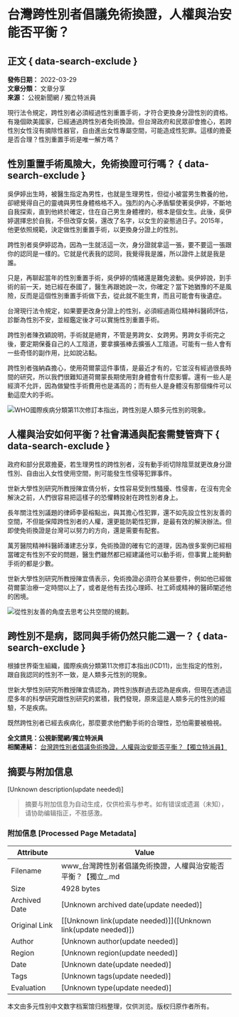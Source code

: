 # 台灣跨性別者倡議免術換證，人權與治安能否平衡？

## 正文 { data-search-exclude }


**發佈日期：** 2022-03-29  
**文章分類：** 文章分享  
**來源：** 公視新聞網 / 獨立特派員  

現行法令規定，跨性別者必須經過性別重置手術，才符合更換身分證性別的資格。有幾個歐美國家，已經通過跨性別者免術換證。但台灣政府和民眾卻會擔心，若跨性別女性沒有摘除性器官，自由進出女性專屬空間，可能造成性犯罪。這樣的擔憂是否合理？性別重置手術是唯一解方嗎？

## 性別重置手術風險大，免術換證可行嗎？ { data-search-exclude }

吳伊婷出生時，被醫生指定為男性，也就是生理男性，但從小被當男生教養的他，卻總覺得自己的靈魂與男性身體格格不入。強烈的內心矛盾驅使著吳伊婷，不斷地自我探索，直到他終於確定，住在自己男生身體裡的，根本是個女生。此後，吳伊婷選擇忠於自我，不但改穿女裝，還改了名字，以女生的姿態過日子。2015年，他更依照規範，決定做性別重置手術，以更換身分證上的性別。

跨性別者吳伊婷認為，因為一生就活這一次，身分證就拿這一張，要不要這一張跟你的認同是一樣的。它就是代表我的認同，我覺得我是誰，所以證件上就是我是誰。

只是，再聊起當年的性別重置手術，吳伊婷的情緒還是難免波動。吳伊婷說，到手術的前一天，她已經在泰國了，醫生再跟她說一次，你確定？當下她猶豫的不是風險，反而是這個性別重置手術做下去，從此就不能生育，而且可能會有後遺症。

台灣現行法令規定，如果要更改身分證上的性別，必須經過兩位精神科醫師評估，診斷為性別不安，並經鑑定後才可以實施性別重置手術。

跨性別者陳孜穎說明，手術就是絕育，不管是男跨女、女跨男。男跨女手術完之後，要定期保養自己的人工陰道，要拿擴張棒去擴張人工陰道。可能有一些人會有一些奇怪的副作用，比如說沾黏。

跨性別者強納森擔心，使用荷爾蒙這件事情，是最近才有的，它並沒有經過很長時間的研究，所以我們很難知道荷爾蒙長期使用對身體會有什麼影響。還有一些人是經濟不允許，因為做變性手術費用也是滿高的；而有些人是身體沒有那個條件可以動這麼大的手術。

![WHO國際疾病分類第11次修訂本指出，跨性別是人類多元性別的現象。](https://news-data.pts.org.tw/media/56676/photo.jpg)

## 人權與治安如何平衡？社會溝通與配套需雙管齊下 { data-search-exclude }

政府和部分民眾擔憂，若生理男性的跨性別者，沒有動手術切除陰莖就更改身分證性別、自由出入女性使用空間，則可能發生性侵等犯罪事件。

世新大學性別研究所教授陳宜倩分析，女性容易受到性騷擾、性侵害，在沒有完全解決之前，人們很容易把這樣子的恐懼轉投射在跨性別者身上。

長年關注性別議題的律師李晏榕點出，與其擔心性犯罪，還不如先設立性別友善的空間，不但能保障跨性別者的人權，還更能防範性犯罪，是最有效的解決辦法。但即使免術換證是台灣可以努力的方向，還是需要有配套。

萬芳醫院精神科醫師潘建志分享，免術換證的確有它的道理，因為很多案例已經相當確定有性別不安的問題，醫生們雖然都已經建議他可以動手術，但事實上能夠動手術的都是少數。

世新大學性別研究所教授陳宜倩表示，免術換證必須符合某些要件，例如他已經做荷爾蒙治療一定時間以上了，或者是他有去找心理師、社工師或精神的醫師闡述他的困境。

![從性別友善的角度去思考公共空間的規劃。](https://news-data.pts.org.tw/media/56677/photo.jpg)

## 跨性別不是病，認同與手術仍然只能二選一？ { data-search-exclude }

根據世界衛生組織，國際疾病分類第11次修訂本指出(ICD11)，出生指定的性別，跟自我認同的性別不一致，是人類多元性別的現象。

世新大學性別研究所教授陳宜倩認為，跨性別族群過去認為是疾病，但現在透過這麼多年的科學研究跟性別研究的累積，我們發現，原來這是人類多元的性別的經驗，不是疾病。

既然跨性別者已經去疾病化，那麼要求他們動手術的合理性，恐怕需要被檢視。

**全文請見：公視新聞網/獨立特派員**  
**相關連結：** [台灣跨性別者倡議免術換證，人權與治安能否平衡？【獨立特派員】](https://news.pts.org.tw/article/573676 "台灣跨性別者倡議免術換證，人權與治安能否平衡？【獨立特派員】")
<!-- tcd_original_link https://www.womengroups.org.tw/OnePage.aspx?tid=1&id=589 -->


## 摘要与附加信息

<!-- tcd_abstract -->
[Unknown description(update needed)]
<!-- tcd_abstract_end -->

> 摘要与附加信息为自动生成，仅供检索与参考。如有错误或遗漏（未知），请协助编辑指正，不胜感激。

### 附加信息 [Processed Page Metadata]

| Attribute       | Value                                  |
|-----------------|----------------------------------------|
| Filename        | www_台灣跨性別者倡議免術換證，人權與治安能否平衡？【獨立_.md                             |
| Size            | 4928 bytes                           |
| Archived Date   | [Unknown archived date(update needed)]                             |
| Original Link   | [[Unknown link(update needed)]]([Unknown link(update needed)])                       |
| Author          | [Unknown author(update needed)]                               |
| Region          | [Unknown region(update needed)]                               |
| Date            | [Unknown date(update needed)]                                 |
| Tags            | [Unknown tags(update needed)]                                 |
| Evaluation            | [Unknown type(update needed)]                                 |
<!-- tcd_table_end -->

本文由多元性别中文数字档案馆归档整理，仅供浏览。版权归原作者所有。
